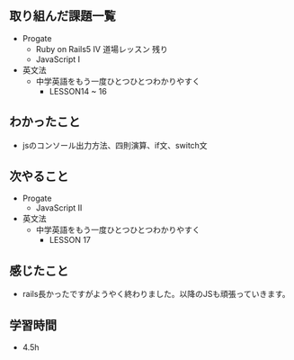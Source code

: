 ## 取り組んだ課題一覧
- Progate
  - Ruby on Rails5 IV 道場レッスン 残り
  - JavaScript I
- 英文法
  - 中学英語をもう一度ひとつひとつわかりやすく
    - LESSON14 ~ 16
## わかったこと
- jsのコンソール出力方法、四則演算、if文、switch文
## 次やること
- Progate
  - JavaScript II 
- 英文法
  - 中学英語をもう一度ひとつひとつわかりやすく
    - LESSON 17
## 感じたこと
- rails長かったですがようやく終わりました。以降のJSも頑張っていきます。
## 学習時間
- 4.5h
